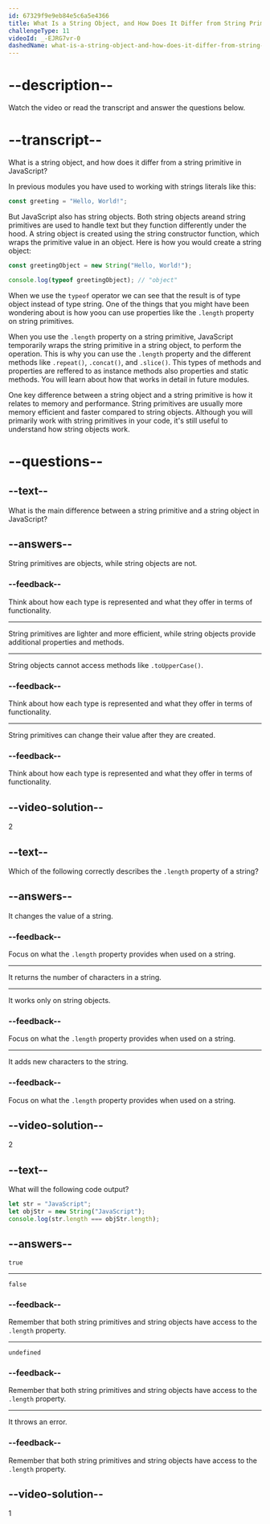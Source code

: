 ```yaml
---
id: 67329f9e9eb84e5c6a5e4366
title: What Is a String Object, and How Does It Differ from String Primitive?
challengeType: 11
videoId: _-EJRG7vr-0
dashedName: what-is-a-string-object-and-how-does-it-differ-from-string-primitive
---
```


# --description--

Watch the video or read the transcript and answer the questions below.

# --transcript--

What is a string object, and how does it differ from a string primitive in JavaScript?

In previous modules you have used to working with strings literals like this:

```js
const greeting = "Hello, World!";
```

But JavaScript also has string objects. Both string objects areand string primitives are used to handle text but they function differently under the hood. A string object is created using the string constructor function, which wraps the primitive value in an object. Here is how you would create a string object:

```js
const greetingObject = new String("Hello, World!");

console.log(typeof greetingObject); // "object"
```

When we use the `typeof` operator we can see that the result is of type object instead of type string. One of the things that you might have been wondering about is how yoou can use properties like the `.length` property on string primitives.

When you use the `.length` property on a string primitive, JavaScript temporarily wraps the string primitive in a string object, to perform the operation. This is why you can use the `.length` property and the different methods like `.repeat()`, `.concat()`, and `.slice()`. This types of methods and properties are reffered to as instance methods also properties and static methods. You will learn about how that works in detail in future modules.

One key difference between a string object and a string primitive is how it relates to memory and performance. String primitives are usually more memory efficient and faster compared to string objects. Although you will primarily work with string primitives in your code, it's still useful to understand how string objects work.

# --questions--

## --text--

What is the main difference between a string primitive and a string object in JavaScript?

## --answers--

String primitives are objects, while string objects are not.

### --feedback--

Think about how each type is represented and what they offer in terms of functionality.

---

String primitives are lighter and more efficient, while string objects provide additional properties and methods.

---

String objects cannot access methods like `.toUpperCase()`.

### --feedback--

Think about how each type is represented and what they offer in terms of functionality.

---

String primitives can change their value after they are created.

### --feedback--

Think about how each type is represented and what they offer in terms of functionality.

## --video-solution--

2

## --text--

Which of the following correctly describes the `.length` property of a string?

## --answers--

It changes the value of a string.

### --feedback--

Focus on what the `.length` property provides when used on a string.

---

It returns the number of characters in a string.

---

It works only on string objects.

### --feedback--

Focus on what the `.length` property provides when used on a string.

---

It adds new characters to the string.

### --feedback--

Focus on what the `.length` property provides when used on a string.

## --video-solution--

2

## --text--

What will the following code output?

```js
let str = "JavaScript";
let objStr = new String("JavaScript");
console.log(str.length === objStr.length);
```

## --answers--

`true`

---

`false`

### --feedback--

Remember that both string primitives and string objects have access to the `.length` property.

---

`undefined`

### --feedback--

Remember that both string primitives and string objects have access to the `.length` property.

---

It throws an error.

### --feedback--

Remember that both string primitives and string objects have access to the `.length` property.

## --video-solution--

1
